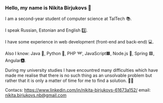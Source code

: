 ### Hello, my name is Nikita Birjukovs 👋  

I am a second-year student of computer science at TalTech 📚.  

I speak Russian, Estonian and English 3️⃣.  

I have some experience in web development (front-end and back-end) 💻.  

Also I know: Java 📙, Python 🐍, PHP ➿, JavaScript🟧, Node.js 🎒, Spring 🟩, Angular🅰️.  

During my university studies I have encountred many difficulties which have made me realise that there is no such thing as an unsolvable problem but rather that it is only a matter of time for me to find a solution.  💪🏻

Contacs:
https://www.linkedin.com/in/nikita-birjukovs-61673a152/
email: nikita.birjukovs.nb@gmail.com

<!--
**nibirj/nibirj** is a ✨ _special_ ✨ repository because its `README.md` (this file) appears on your GitHub profile.

Here are some ideas to get you started:

- 🔭 I’m currently working on ...
- 🌱 I’m currently learning ...
- 👯 I’m looking to collaborate on ...
- 🤔 I’m looking for help with ...
- 💬 Ask me about ...
- 📫 How to reach me: ...
- 😄 Pronouns: ...
- ⚡ Fun fact: ...
-->
